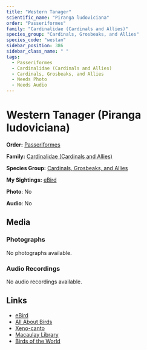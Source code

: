 ```yaml
---
title: "Western Tanager"
scientific_name: "Piranga ludoviciana"
order: "Passeriformes"
family: "Cardinalidae (Cardinals and Allies)"
species_group: "Cardinals, Grosbeaks, and Allies"
species_code: "westan"
sidebar_position: 386
sidebar_class_name: " "
tags: 
  - Passeriformes
  - Cardinalidae (Cardinals and Allies)
  - Cardinals, Grosbeaks, and Allies
  - Needs Photo
  - Needs Audio
---
```


# Western Tanager (Piranga ludoviciana)

**Order:** [Passeriformes](/tags/passeriformes)

**Family:** [Cardinalidae (Cardinals and Allies)](/tags/cardinalidae-cardinals-and-allies)

**Species Group:** [Cardinals, Grosbeaks, and Allies](/tags/cardinals-grosbeaks-and-allies)

**My Sightings:** [eBird](https://ebird.org/lifelist?r=world&time=life&spp=westan)

**Photo**: No 

**Audio**: No

## Media
### Photographs
No photographs available.

### Audio Recordings
No audio recordings available.

## Links
* [eBird](https://ebird.org/species/westan) 
* [All About Birds](https://www.allaboutbirds.org/guide/westan) 
* [Xeno-canto](https://www.xeno-canto.org/species/piranga-ludoviciana) 
* [Macaulay Library](https://search.macaulaylibrary.org/catalog?taxonCode=westan&sort=rating_rank_desc)
* [Birds of the World](https://birdsoftheworld.org/bow/species/westan)
